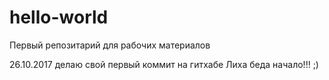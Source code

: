 # hello-world
Первый репозитарий для рабочих материалов

26.10.2017 делаю свой первый коммит на гитхабе
Лиха беда начало!!! ;)
